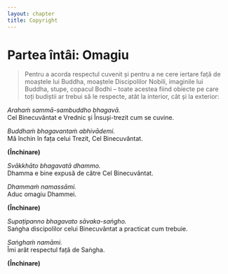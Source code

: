 ```yaml
---
layout: chapter
title: Copyright
---
```


# Partea întâi: Omagiu

> Pentru a acorda respectul cuvenit și pentru a ne cere iertare față de moaștele lui Buddha, moaștele Discipolilor Nobili, imaginile lui Buddha, stupe, copacul Bodhi – toate acestea fiind obiecte pe care toți budiștii ar trebui să le respecte, atât la interior, cât și la exterior:

*Arahaṁ sammā-sambuddho bhagavā.*  
Cel Binecuvântat e Vrednic și Însuși-trezit cum se cuvine.  

*Buddhaṁ bhagavantaṁ abhivādemi.*  
Mă închin în fața celui Trezit, Cel Binecuvântat.  

**(Închinare)**  

*Svākkhāto bhagavatā dhammo.*  
Dhamma e bine expusă de către Cel Binecuvântat.  

*Dhammaṁ namassāmi.*  
Aduc omagiu Dhammei.  

**(Închinare)**  

*Supaṭipanno bhagavato sāvaka-saṅgho.*  
Saṅgha discipolilor celui Binecuvântat a practicat cum trebuie.  

*Saṅghaṁ namāmi.*  
Îmi arăt respectul față de Saṅgha.  

**(Închinare)**  
